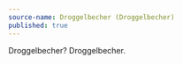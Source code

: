 ```yaml
---
source-name: Droggelbecher (Droggelbecher)
published: true
---
```


<p>Droggelbecher? Droggelbecher.</p>


